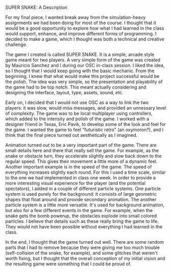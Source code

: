SUPER SNAKE: A Description

For my final piece, I wanted break away from the simulation-heavy assignments we had been doing for most of the course. I thought that it would be a good opportunity to explore how what I had learned in the class would support, enhance, and improve different forms of programming. I decided to make a game, which I thought was both a technical and creative challenge. 

The game I created is called SUPER SNAKE. It is a simple, arcade style game meant for two players. A very simple form of the game was created by Mauricio Sanchez and I during our OSC in-class session. I liked the idea, so I thought that I would keep going with the basic mechanic. From the beginning, I knew that what would make this project successful would be the polish. The idea was very simple, so the presentation and playability of the game had to be top notch. This meant actually considering and designing the interface, layout, type, assets, sound, etc.

Early on, I decided that I would not use OSC as a way to link the two players: it was slow, would miss messages, and provided an unnessary level of complexity. The game was to be local multiplayer using controllers, which added to the intensity and polish of the game. I worked with a designer friend in Texas, Eric Pavik, to develop some of the look and feel for the game. I wanted the game to feel "futuristic retro" (an oxymoron?), and I think that the final piece turned out aesthetically as I imagined.

Animation turned out to be a very important part of the game. There are small details here and there that really sell the game. For example, as the snake or obstacle turn, they accelerate slightly and slow back down to the regular speed. This gives their movement a little more of a dynamic feel. Another important example is in the speed of the game. The speed of everything increases slightly each round. For this I used a time scale, similar to the one we had implemented in class one week. In order to provide a more interesting visual experience for the player (and the potential spectators), I added in a couple of different particle systems. One particle system is used purely for the background: it consists of large geometric shapes that float around and provide secondary animation. The another particle system is a little more versatile. It's used for background animation, but also for a few different events in the game. For example, when the snake gets the bomb powerup, the obstacles explode into small colored particles. I believe that details such as these really bring the game to life. They would not have been possible without everything I had learned in the class.

In the end, I thought that the game turned out well. There are some random parts that I had to remove because they were giving me too much trouble (self-collision of the snake, for example), and some glitches that weren't worth fixing, but I thought that the overall conception of my initial vision and the resulting game were something that I could be proud of. 